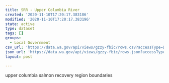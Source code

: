 ```yaml
---
title: SRR - Upper Columbia River
created: '2020-11-10T17:20:17.383186'
modified: '2020-11-10T17:20:17.383196'
state: active
type: dataset
tags: []
groups:
  - Local Government
csv_url: 'https://data.wa.gov/api/views/gzzy-fbic/rows.csv?accessType=DOWNLOAD'
json_url: 'https://data.wa.gov/api/views/gzzy-fbic/rows.json?accessType=DOWNLOAD'
layout: post

---
```

upper columbia salmon recovery region boundaries
